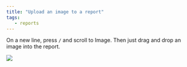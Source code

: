 ```yaml
---
title: "Upload an image to a report"
tags:
   - reports
---
```


On a new line, press `/` and scroll to Image. Then just drag and drop an image into the report.

![](/images/reports/add_an_image.gif)